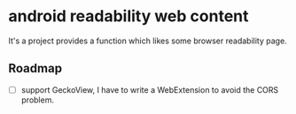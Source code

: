 # android readability web content <!-- omit in toc -->

It's a project provides a function which likes some browser readability page.

## Roadmap

- [ ] support GeckoView, I have to write a WebExtension to avoid the CORS problem.
